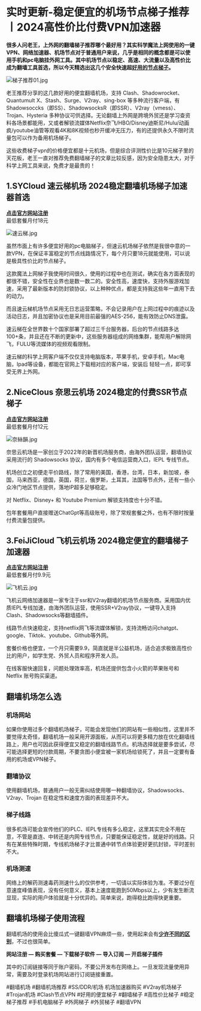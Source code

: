 # 实时更新-稳定便宜的机场节点梯子推荐丨2024高性价比付费VPN加速器  

**很多人问老王，上外网的翻墙梯子推荐哪个最好用？其实科学魔法上网使用的一键VPN、网络加速器、机场节点对于普通用户来说，几乎是相同的概念都是可以使用手机和pc电脑挂外网工具。其中机场节点以稳定、高速、大流量以及高性价比成为翻墙工具首选，所以今天精选出这几个安全快速超[好用的节点梯子](https://vpntuijian.com/)。**  

![梯子推荐01.jpg](https://s2.loli.net/2023/11/28/z9VwZmb6AkxnTLE.jpg)

老王推荐分享的这几款好用的便宜翻墙机场，支持 Clash、Shadowrocket、Quantumult X、Stash、Surge、V2ray、sing-box 等多种流行客户端，有 Shadowsoccks（即SS）、ShadowsocksR（即SSR）、V2ray（vmess）、Trojan、Hysteria 多种协议可供选择。无论翻墙上外网是跨境外贸还是学习查资料各场景都能用，又或者解锁流媒体Netflix奈飞/HBO/Disney迪斯尼/Hulu/动画疯/youtube油管等观看4K和8K视频也秒开缓冲无压力，有的还提供永久不限时流量包可以作为备用机场梯子。  

这些收费梯子vpn的价格便宜都是十元机场，但是综合评测性价比是10元梯子里的天花板，老王一直对推荐免费翻墙梯子的文章比较反感，因为安全隐患太大，对于科学上网工具来说，免费才是最贵的！

## 1.SYCloud 速云梯机场 2024稳定翻墙机场梯子加速器首选  
[**点击官方网站注册**](https://go.51tz.cc/sycloud)  
最低套餐月付18元

![速云梯.jpg](https://s2.loli.net/2023/11/28/tZVUaivdECBQhwy.jpg)  

虽然市面上有许多便宜好用的pc电脑梯子，但速云机场梯子依然是我很中意的一款VPN，在保证丰富稳定的节点线路情况下，每个月只要18元就能使用，可以说是极具性价比的节点梯子。

这款魔法上网梯子我使用时间很久，使用的过程中也在测试，确实在各方面表现的都很不错，安全性在业界也是数一数二的。安全性高，速度快，支持外服游戏加速，采用了最新版本的防封锁协议，以上种种优点，都是支持我这些年一直用下去的动力。

而且速云梯机场节点采用无日志运营策略，不会记录用户在上网过程中的痕迹以及活动日志，并且加密协议也是采用目前最强的AES-256，能有效防止DNS泄露。

速云梯在全世界数十个国家部署了超过三千台服务器，后台的节点线路多达100+条，并且还在不断的更新中，这些服务器组成的网络集群，能帮用户解除网飞，FULU等流媒体的视频观看限制。

速云梯的科学上网客户端不仅仅支持电脑版本，苹果手机，安卓手机，Mac电脑，Ipad等设备，都能在官网上下载相对应的客户端，安装后 轻轻一点，即可享受无界上外网。  

## 2.NiceClous 奈思云机场 2024稳定的付费SSR节点梯子  
[**点击官方网站注册**](https://go.51tz.cc/nicecloud)  
最低套餐月付12元  

![奈絲韻.jpg](https://s2.loli.net/2023/11/21/dFAnPqGciwMJo9W.jpg)  

奈思云机场是一家创立于2022年的新晋机场服务商，由海外团队运营，翻墙协议采用流行的 Shadowsocks 协议，国内有多个电信运营商入口，IEPL 专线节点。

机场创立之初便走平价路线，除了常用的美国，香港，台湾，日本，新加坡，泰国，马来西亚，德国，英国，荷兰，俄罗斯，土耳其，法国等节点外，还有一些小众冷门地区节点提供，落地IP超多足够稳定。

对 Netflix、Disney+ 和 Youtube Premium 解锁支持度也十分不错。

包年套餐用户直接赠送ChatGpt等高级账号，除了常规套餐之外，也有不限时按量付费流量包提供。

## 3.FeiJiCloud 飞机云机场  2024稳定便宜的翻墙梯子加速器  
[**点击官方网站注册**](https://go.51tz.cc/fjcloud)  
最低套餐月付9.9元  

![飞机云.jpg](https://s2.loli.net/2023/11/28/XdGP2lkvg6xY1QS.jpg)

飞机云网络加速器是一家专注于ssr和V2ray翻墙的机场节点服务商。采用国内优质IEPL专线加速，由海外团队运营，使用SSR+V2ray协议，一键导入支持Clash、Shadowsocks等翻墙插件。

线路节点快速稳定，支持netflix网飞等流媒体解锁，支持流畅访问chatgpt、google、Tiktok、youtube、Github等外网。

套餐价格也便宜，一个月只需要9.9，简直就是半公益机场，适合追求极致高性价比的用户，如学生党、外贸人员和程序开发人员。

在线客服快速回复，问题处理效率高，机场还提供包含小火箭的苹果账号和 Netflix 账号购买渠道。

## 翻墙机场怎么选
### 机场网站
如果你使用过多个翻墙机场梯子，可能会发现他们的网站有一些相似性，这里并不要觉得太奇怪，翻墙机场一般采用开源面板，从而可以将更多精力放在优化翻墙线路上，用户也可因此获得便宜又稳定的翻墙线路节点。机场选择就是要多尝试，尽可能选择更短的付款周期，不要贪图小便宜被一家机场给锁死了，并且一定要有备用的机场或VPN梯子。

### 翻墙协议
使用翻墙机场，普通用户一般无需纠结使用哪一种翻墙协议，Shadowsocks、V2ray、Trojan 在稳定性和速度方面的表现差异不大。

### 梯子线路
很多机场可能会宣传他们的IPLC、IEPL专线有多么稳定，这里其实完全不用在意，不管是直连、中转还是内网专线节点，只要能保证稳定性，就是好的线路。只有在某些特殊时期，专线机场梯子才比普通中转节点体验更好更抗封锁，平时差别不大。

### 机场测速
网络上的解药测速毒药测速什么的仅供参考，一切请以实际体验为准。不要过分在意速度峰值表现，没有任何意义，基本上速度能跑到50Mbps以上，少有发生断流显现，实际的用户体验就是十分优异的。简单来说，跑得稳比跑得快更重要。

## 翻墙机场梯子使用流程  
翻墙机场的使用会比傻瓜式一键翻墙VPN麻烦一些，使用起来会有[**少许不同的区别**](https://talk.gtk.pw/d/6325-vpn)，不过也很简单。

**网站注册 — 购买套餐 — 下载梯子软件 — 导入订阅 — 开启梯子插件**

其中的订阅链接等同于账户密码，不要公开发布在网络上。一旦发现流量使用异常，需要及时登录机场网站进行订阅链接重置。

#翻墙机场 #翻墙机场推荐 #SS/DDR/机场 机场加速器购买 #V2ray机场梯子 #Trojan机场 #Clash节点VPN  #好用的便宜梯子 #翻墙梯子 #高性价比梯子 #稳定梯子推荐 #手机电脑梯子 #外网梯子 #外贸梯子 #翻墙VPN
